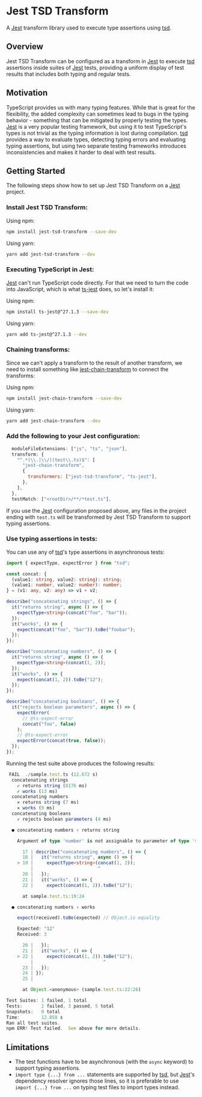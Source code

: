 # Jest TSD Transform

A [Jest](https://jestjs.io/) transform library used to execute type assertions using [tsd](https://github.com/SamVerschueren/tsd).

## Overview

Jest TSD Transform can be configured as a transform in [Jest](https://jestjs.io/) to execute [tsd](https://github.com/SamVerschueren/tsd) assertions inside suites of [Jest](https://jestjs.io/) tests, providing a uniform display of test results that includes both typing and regular tests.

## Motivation

TypeScript provides us with many typing features. While that is great for the flexibility, the added complexity can sometimes lead to bugs in the typing behavior - something that can be mitigated by properly testing the types. [Jest](https://jestjs.io/) is a very popular testing framework, but using it to test TypeScript's types is not trivial as the typing information is lost during compilation. [tsd](https://github.com/SamVerschueren/tsd) provides a way to evaluate types, detecting typing errors and evaluating typing assertions, but using two separate testing frameworks introduces inconsistencies and makes it harder to deal with test results.

## Getting Started

The following steps show how to set up Jest TSD Transform on a [Jest](https://jestjs.io/) project.

### Install Jest TSD Transform:

Using npm:

```sh
npm install jest-tsd-transform --save-dev
```

Using yarn:

```sh
yarn add jest-tsd-transform --dev
```

### Executing TypeScript in Jest:

[Jest](https://jestjs.io/) can't run TypeScript code directly. For that we need to turn the code into JavaScript, which is what [ts-jest](https://github.com/kulshekhar/ts-jest) does, so let's install it:

Using npm:

```sh
npm install ts-jest@^27.1.3 --save-dev
```

Using yarn:

```sh
yarn add ts-jest@^27.1.3 --dev
```

### Chaining transforms:

Since we can't apply a transform to the result of another transform, we need to install something like [jest-chain-transform](https://github.com/anc95/jest-chain-transform) to connect the transforms:

Using npm:

```sh
npm install jest-chain-transform --save-dev
```

Using yarn:

```sh
yarn add jest-chain-transform --dev
```

### Add the following to your Jest configuration:

```javascript
  moduleFileExtensions: ["js", "ts", "json"],
  transform: {
    "^.*(\\.|\\/)(test\\.ts)$": [
      "jest-chain-transform",
      {
        transformers: ["jest-tsd-transform", "ts-jest"],
      },
    ],
  },
  testMatch: ["<rootDir>/**/*test.ts"],
```

If you use the [Jest](https://jestjs.io/) configuration proposed above, any files in the project ending with `test.ts` will be transformed by Jest TSD Transform to support typing assertions.

### Use typing assertions in tests:

You can use any of [tsd](https://github.com/SamVerschueren/tsd)'s type assertions in asynchronous tests:

```typescript
import { expectType, expectError } from "tsd";

const concat: {
  (value1: string, value2: string): string;
  (value1: number, value2: number): number;
} = (v1: any, v2: any) => v1 + v2;

describe("concatenating strings", () => {
  it("returns string", async () => {
    expectType<string>(concat("foo", "bar"));
  });
  it("works", () => {
    expect(concat("foo", "bar")).toBe("foobar");
  });
});

describe("concatenating numbers", () => {
  it("returns string", async () => {
    expectType<string>(concat(1, 2));
  });
  it("works", () => {
    expect(concat(1, 2)).toBe("12");
  });
});

describe("concatenating booleans", () => {
  it("rejects boolean parameters", async () => {
    expectError(
      // @ts-expect-error
      concat("foo", false)
    );
    // @ts-expect-error
    expectError(concat(true, false));
  });
});
```

Running the test suite above produces the following results:

```typescript
 FAIL  ./sample.test.ts (12.672 s)
  concatenating strings
    ✓ returns string (8176 ms)
    ✓ works (13 ms)
  concatenating numbers
    ✕ returns string (7 ms)
    ✕ works (9 ms)
  concatenating booleans
    ✓ rejects boolean parameters (4 ms)

  ● concatenating numbers › returns string

    Argument of type 'number' is not assignable to parameter of type 'string'.

      17 | describe("concatenating numbers", () => {
      18 |   it("returns string", async () => {
    > 19 |     expectType<string>(concat(1, 2));
         |                        ^
      20 |   });
      21 |   it("works", () => {
      22 |     expect(concat(1, 2)).toBe("12");

      at sample.test.ts:19:24

  ● concatenating numbers › works

    expect(received).toBe(expected) // Object.is equality

    Expected: "12"
    Received: 3

      20 |   });
      21 |   it("works", () => {
    > 22 |     expect(concat(1, 2)).toBe("12");
         |                          ^
      23 |   });
      24 | });
      25 |

      at Object.<anonymous> (sample.test.ts:22:26)

Test Suites: 1 failed, 1 total
Tests:       2 failed, 3 passed, 5 total
Snapshots:   0 total
Time:        12.858 s
Ran all test suites.
npm ERR! Test failed.  See above for more details.
```

## Limitations

- The test functions have to be asynchronous (with the `async` keyword) to support typing assertions.
- `import type {...} from ...` statements are supported by [tsd](https://github.com/SamVerschueren/tsd), but [Jest](https://jestjs.io/)'s dependency resolver ignores those lines, so it is preferable to use `import {...} from ...` on typing test files to import types instead.
